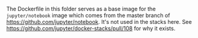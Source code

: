 The Dockerfile in this folder serves as a base image for the `jupyter/notebook` image which comes from the master branch of https://github.com/jupyter/notebook. It's not used in the stacks here. See https://github.com/jupyter/docker-stacks/pull/108 for why it exists.
